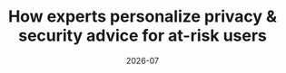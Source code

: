 ---
title: "How experts personalize privacy & security advice for at-risk users"
date: 2026-07
venue: PETS ’26
venueFullName: Privacy Enhancing Technologies Symposium
submitStatus: 
authors: Wentao Guo, Alexander Yang,* Nathan Malkin, and Michelle L. Mazurek
html: 
pdf: 
reflection: 
supplement: 
code:
talk: 
slides: 
poster: 
demo: 
tags:
- "topic: professionals"
---